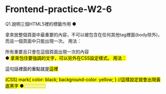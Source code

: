 # Frontend-practice-W2-6

Q1.說明三個HTML5裡的標籤作用
●<main>
拿來放整個頁面中最重要的內容，不可以被包含在任何其他tag裡面(body除外)，而且一個頁面中只能出現一次。
用法：
  <main> 所有重要且只會在這個頁面出現一次的內容 </main>
●<mark>
拿來包住要強調的文字，可以另外在CSS設定樣式。
用法：
  <p>這句話裡面的重點就是<mark>這裡</mark></p>
  (CSS)
  mark{ 
  color: black;
  background-color: yellow;                 
  }
  //這樣設定就會出現黃底黑字
●<meter>
https://www.w3schools.com/tags/tag_meter.asp
用來設定出一段程度/進度條，有一些屬性值要設定：
必須設定的屬性：value
用法：
  <meter value="2" min="0" max="10"></meter><br>
  //在設定最大和最小值後把一個落在範圍內的值賦給value
  也可以像這樣：
  <meter value="0.6">60%</meter>
  就會跑出一條60%的圖
